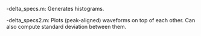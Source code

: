 -delta_specs.m: Generates histograms.

-delta_specs2.m: Plots (peak-aligned) waveforms on top of each other. Can also compute standard deviation between them. 
